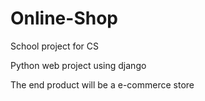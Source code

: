 # Online-Shop
School project for CS

Python web project using django

The end product will be a e-commerce store
